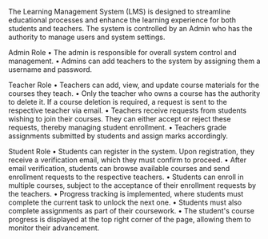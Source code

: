 The Learning Management System (LMS) is designed to streamline educational processes and enhance the learning experience for both students and teachers. The system is controlled by an Admin who has the authority to manage users and system settings.

Admin Role
•	The admin is responsible for overall system control and management.
•	Admins can add teachers to the system by assigning them a username and password.

Teacher Role
•	Teachers can add, view, and update course materials for the courses they teach.
•	Only the teacher who owns a course has the authority to delete it. If a course deletion is required, a request is sent to the respective teacher via email.
•	Teachers receive requests from students wishing to join their courses. They can either accept or reject these requests, thereby managing student enrollment.
•	Teachers grade assignments submitted by students and assign marks accordingly.

Student Role
•	Students can register in the system. Upon registration, they receive a verification email, which they must confirm to proceed.
•	After email verification, students can browse available courses and send enrollment requests to the respective teachers.
•	Students can enroll in multiple courses, subject to the acceptance of their enrollment requests by the teachers.
•	Progress tracking is implemented, where students must complete the current task to unlock the next one.
•	Students must also complete assignments as part of their coursework.
•	The student's course progress is displayed at the top right corner of the page, allowing them to monitor their advancement.
